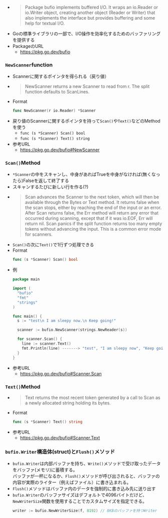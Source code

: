 - > Package bufio implements buffered I/O. It wraps an io.Reader or io.Writer object, creating another object (Reader or Writer) that also implements the interface but provides buffering and some help for textual I/O.
- Goの標準ライブラリの一部で、I/O操作を効率化するためのバッファリングを提供する
- PackageのURL
  - https://pkg.go.dev/bufio

### `NewScanner`function
- Scannerに関するポインタを得られる（戻り値）
- > NewScanner returns a new Scanner to read from r. The split function defaults to ScanLines.
- Format
  ~~~go
  func NewScanner(r io.Reader) *Scanner
  ~~~
- 戻り値のScannerに関するポインタを持って`Scan()`や`Text()`などのMethodを使う
  - `func (s *Scanner) Scan() bool`
  - `func (s *Scanner) Text() string`
- 参考URL
  - https://pkg.go.dev/bufio#NewScanner

### `Scan()`Method
- `*Scanner`の中をスキャンし、中身があればTrueを中身がなければ(無くなったら)Falseを返して終了する
- スキャンするたびに新しい行を作る(?)
- > Scan advances the Scanner to the next token, which will then be available through the Bytes or Text method. It returns false when the scan stops, either by reaching the end of the input or an error. After Scan returns false, the Err method will return any error that occurred during scanning, except that if it was io.EOF, Err will return nil. Scan panics if the split function returns too many empty tokens without advancing the input. This is a common error mode for scanners.
- `Scan()`の次に`Text()`で1行ずつ処理できる
- Format
  ~~~go
  func (s *Scanner) Scan() bool
  ~~~
- 例
  ~~~go
  package main

  import (
    "bufio"
    "fmt"
    "strings"
  )

  func main() {
    s := "test\n I am sleepy now.\n Keep going!"

    scanner := bufio.NewScanner(strings.NewReader(s))

    for scanner.Scan() {
      line := scanner.Text()
	  fmt.Println(line) -------> "test", "I am sleepy now", "Keep going"の順で1行ずつ出力される
	}
  }

  ~~~
- 参考URL
  - https://pkg.go.dev/bufio#Scanner.Scan

### `Text()`Method
- > Text returns the most recent token generated by a call to Scan as a newly allocated string holding its bytes.
- Format
  ~~~go
  func (s *Scanner) Text() string
  ~~~
- 参考URL
  - https://pkg.go.dev/bufio#Scanner.Text

### `bufio.Writer`構造体(struct)と`Flush()`メソッド
- `bufio.Writer`は内部バッファを持ち、`Write()`メソッドで受け取ったデータをバッファ(メモリ)に蓄積する。  
  バッファが一杯になるか、`Flush()`メソッドが呼び出されると、バッファの内容が実際のライター（例えばファイル）に書き込まれる。
- `Flush()`メソッドはバッファ内のデータを強制的に書き込み先に送り出す
- `bufio.Writer`のバッファサイズはデフォルトで4096バイトだけど、`NewWriterSize`関数を使用することでカスタムサイズを指定できる。  
  ```go
  writer := bufio.NewWriterSize(f, 8192) // 8KBのバッファを持つWriter
  ```